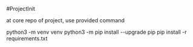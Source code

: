 #ProjectInit

at core repo of project, use provided command

python3 -m venv venv
python3 -m pip install --upgrade pip
pip install -r requirements.txt